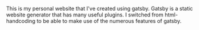 This is my personal website that I've created using gatsby.
Gatsby is a static website generator that has many useful plugins.
I switched from html-handcoding to be able to make use of the numerous features of gatsby.